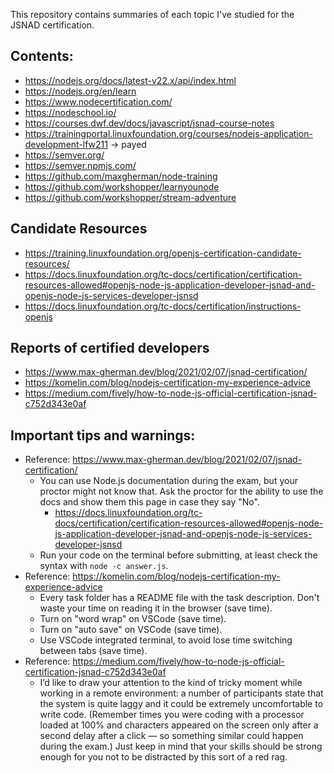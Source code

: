 This repository contains summaries of each topic I've studied for the JSNAD certification.

## Contents:

- https://nodejs.org/docs/latest-v22.x/api/index.html
- https://nodejs.org/en/learn
- https://www.nodecertification.com/
- https://nodeschool.io/
- https://courses.dwf.dev/docs/javascript/jsnad-course-notes
- https://trainingportal.linuxfoundation.org/courses/nodejs-application-development-lfw211 -> payed
- https://semver.org/
- https://semver.npmjs.com/
- https://github.com/maxgherman/node-training
- https://github.com/workshopper/learnyounode
- https://github.com/workshopper/stream-adventure

## Candidate Resources

- https://training.linuxfoundation.org/openjs-certification-candidate-resources/
- https://docs.linuxfoundation.org/tc-docs/certification/certification-resources-allowed#openjs-node-js-application-developer-jsnad-and-openjs-node-js-services-developer-jsnsd
- https://docs.linuxfoundation.org/tc-docs/certification/instructions-openjs

## Reports of certified developers

- https://www.max-gherman.dev/blog/2021/02/07/jsnad-certification/
- https://komelin.com/blog/nodejs-certification-my-experience-advice
- https://medium.com/fively/how-to-node-js-official-certification-jsnad-c752d343e0af

## Important tips and warnings:

- Reference: https://www.max-gherman.dev/blog/2021/02/07/jsnad-certification/
  - You can use Node.js documentation during the exam, but your proctor might not know that. Ask the proctor for the ability to use the docs and show them this page in case they say "No".
    - https://docs.linuxfoundation.org/tc-docs/certification/certification-resources-allowed#openjs-node-js-application-developer-jsnad-and-openjs-node-js-services-developer-jsnsd
  - Run your code on the terminal before submitting, at least check the syntax with `node -c answer.js`.
- Reference: https://komelin.com/blog/nodejs-certification-my-experience-advice
  - Every task folder has a README file with the task description. Don't waste your time on reading it in the browser (save time).
  - Turn on "word wrap" on VSCode (save time).
  - Turn on "auto save" on VSCode (save time).
  - Use VSCode integrated terminal, to avoid lose time switching between tabs (save time).
- Reference: https://medium.com/fively/how-to-node-js-official-certification-jsnad-c752d343e0af
  - I’d like to draw your attention to the kind of tricky moment while working in a remote environment: a number of participants state that the system is quite laggy and it could be extremely uncomfortable to write code. (Remember times you were coding with a processor loaded at 100% and characters appeared on the screen only after a second delay after a click — so something similar could happen during the exam.) Just keep in mind that your skills should be strong enough for you not to be distracted by this sort of a red rag.
